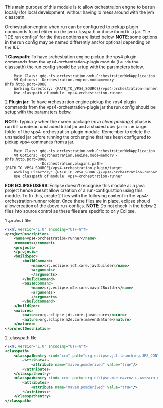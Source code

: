 This main purpose of this module is to allow orchestration engine to be run locally (for local development) without having to mess around with the jvm classpath.


Orchestration engine when run can be configured to pickup plugin commands found either on the jvm classpath or those found in a jar. The 'IDE run configs' for the these options are listed below.
**NOTE**: some options in the run config may be named differently and/or optional depending on the IDE


1 **Classpath**: To have orchestration engine pickup the vps4 plugin commands from the vps4-orchestration-plugin module (i.e. via the classpath) the run config should be setup with the parameters below.

```
    Main Class: gdg.hfs.orchestration.web.OrchestrationWebApplication
    VM Options: -Dorchestration.engine.mode=memory -Dhfs.http.port=8088
    Working Directory: {PATH_TO_VPS4_SOURCE}/vps4-orchestration-runner 
    Use classpath of module: vps4-orchestration-runner
```


2 **Plugin jar**: To have orchestration engine pickup the vps4 plugin commands from the vps4-orchestration-plugin jar the run config should be setup with the parameters below.

**NOTE**: Typically when the maven package (_mvn clean package)_ phase is run it'll create an unshaded initial jar and a shaded uber jar in the target folder of the vps4-orchestration-plugin module. Remember to delete the unshaded jar before running the orch engine that has been configured to pickup vps4 commands from a jar.

```
    Main Class: gdg.hfs.orchestration.web.OrchestrationWebApplication
    VM Options: -Dorchestration.engine.mode=memory -Dhfs.http.port=8088
                -Dorchestration.plugins.path={PATH_TO_VPS4_SOURCE}/vps4-orchestration-plugin/target 
    Working Directory: {PATH_TO_VPS4_SOURCE}/vps4-orchestration-runner 
    Use classpath of module: vps4-orchestration-runner
```
        
**FOR ECLIPSE USERS:**
Eclipse doesn't recognise this module as a java project hence doesnt allow creation of a run-configuration using this module.
To fix this, create 2 files with the following content in the vps4-orchestration-runner folder. Once these files are in place, eclipse should allow creation of the above run-configs.
**NOTE**: Do not check in the below 2 files into source control as these files are specific to only Eclipse. 

1 _.project_ file
```xml
<?xml version="1.0" encoding="UTF-8"?>
<projectDescription>
	<name>vps4-orchestration-runner</name>
	<comment></comment>
	<projects>
	</projects>
	<buildSpec>
		<buildCommand>
			<name>org.eclipse.jdt.core.javabuilder</name>
			<arguments>
			</arguments>
		</buildCommand>
		<buildCommand>
			<name>org.eclipse.m2e.core.maven2Builder</name>
			<arguments>
			</arguments>
		</buildCommand>
	</buildSpec>
	<natures>
        <nature>org.eclipse.jdt.core.javanature</nature>
        <nature>org.eclipse.m2e.core.maven2Nature</nature>
	</natures>
</projectDescription>
```

2 .classpath file 
```xml
<?xml version="1.0" encoding="UTF-8"?>
<classpath>
	<classpathentry kind="con" path="org.eclipse.jdt.launching.JRE_CONTAINER/org.eclipse.jdt.internal.debug.ui.launcher.StandardVMType/JavaSE-1.8">
		<attributes>
			<attribute name="maven.pomderived" value="true"/>
		</attributes>
	</classpathentry>
	<classpathentry kind="con" path="org.eclipse.m2e.MAVEN2_CLASSPATH_CONTAINER">
		<attributes>
			<attribute name="maven.pomderived" value="true"/>
		</attributes>
	</classpathentry>
</classpath>
```

